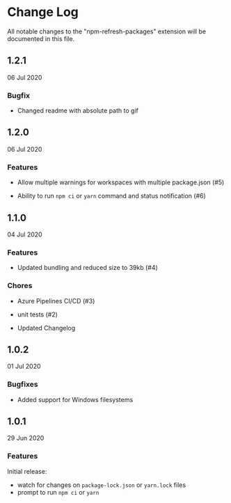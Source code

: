 # Change Log

All notable changes to the "npm-refresh-packages" extension will be documented in this file.

## 1.2.1

06 Jul 2020

### Bugfix

* Changed readme with absolute path to gif

## 1.2.0

06 Jul 2020

### Features

* Allow multiple warnings for workspaces with multiple package.json (#5)

* Ability to run `npm ci` or `yarn` command and status notification (#6)

## 1.1.0

04 Jul 2020

### Features

* Updated bundling and reduced size to 39kb (#4)

### Chores

* Azure Pipelines CI/CD (#3)

* unit tests (#2)

* Updated Changelog

## 1.0.2

01 Jul 2020

### Bugfixes

* Added support for Windows filesystems

## 1.0.1

29 Jun 2020

### Features

Initial release:

* watch for changes on `package-lock.json` or `yarn.lock` files
* prompt to run `npm ci` or `yarn`
